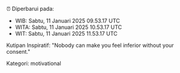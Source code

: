 ⏰ Diperbarui pada:
- WIB: Sabtu, 11 Januari 2025 09.53.17 UTC
- WITA: Sabtu, 11 Januari 2025 10.53.17 UTC
- WIT: Sabtu, 11 Januari 2025 11.53.17 UTC

Kutipan Inspiratif:
"Nobody can make you feel inferior without your consent."


Kategori: motivational

